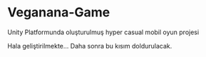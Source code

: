 # Veganana-Game
Unity Platformunda oluşturulmuş hyper casual mobil oyun projesi

Hala geliştirilmekte... Daha sonra bu kısım doldurulacak.
